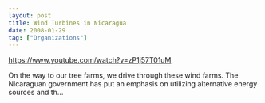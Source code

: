 ```yaml
---
layout: post
title: Wind Turbines in Nicaragua
date: 2008-01-29
tag: ["Organizations"]
---
```


https://www.youtube.com/watch?v=zP1j57T01uM  

On the way to our tree farms, we drive through these wind farms. The Nicaraguan government has put an emphasis on utilizing alternative energy sources and th...